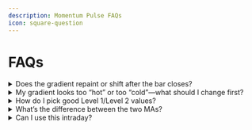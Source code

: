 ```yaml
---
description: Momentum Pulse FAQs
icon: square-question
---
```


# FAQs

<details>

<summary>Does the gradient repaint or shift after the bar closes?</summary>

No. Colors are derived from current momentum and its stdev over the chosen length; values settle at bar close like any standard indicator.

</details>

<details>

<summary>My gradient looks too “hot” or too “cold”—what should I change first?</summary>

Adjust the Multiplier (k). Raise k to widen the color range (less “hot”); lower k to tighten it (more sensitive heat).

</details>

<details>

<summary>How do I pick good Level 1/Level 2 values?</summary>

Scan history: set L1 to catch routine pushes and L2 to capture true thrusts. If L2 triggers too often, increase it; if almost never, decrease it.

</details>

<details>

<summary>What’s the difference between the two MAs?</summary>

“Normal MA” = SMA(close,len); “Smoothed MA” = SMA(src,len). The latter tracks the blended source used by the momentum calculation and typically reduces noise.

</details>

<details>

<summary>Can I use this intraday?</summary>

Yes. The log math is time-scale agnostic. For choppy intraday names, increase Length and/or k, and rely more on L2 and the zero-line to avoid over-trading.

</details>
